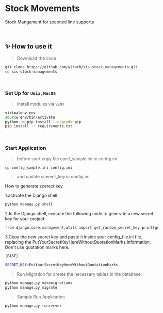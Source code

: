 # Stock Movements

Stock Mangament for seconed line supports

<br />

## ✨ How to use it
>
> Download the code

```bash
git clone https://github.com/wiratR/sis-stock-managements.git
cd sis-stock-managements
```

<br />

### Set Up for `Unix`, `MacOS`

> Install modules via `VENV`  

```bash
virtualenv env
source env/bin/activate
python -m pip install --upgrade pip
pip install -r requirements.txt
```

<br />

### Start Application
>
> before start copy file conif_sample.ini to config.ini

```bash
cp config_sample.ini config.ini
```

> and update scerect_key in config.ini

How to generate scerect key

1.activate the Django shell:

```bash
python manage.py shell
```

2.In the Django shell, execute the following code to generate a new secret key for your project:

```bash
from django.core.management.utils import get_random_secret_key print(get_random_secret_key())
```

3.Copy the new secret key and paste it inside your config_file.ini file, replacing the PutYourSecretKeyHereWithoutQuotationMarks information. Don't use quotation marks here.

```bash
[BASE]

SECRET_KEY=PutYourSecretKeyHereWithoutQuotationMarks
```

> Run Migration for create the necessary tables in the database;

```bash
python manage.py makemigrations 
python manage.py migrate 
```

> Sample Run Application

```bash
python manage.py runserver
```

<br />
